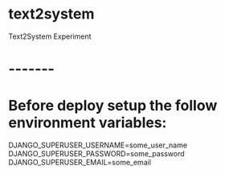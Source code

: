 # text2system
Text2System Experiment

# -------
# Before deploy setup the follow environment variables:
DJANGO_SUPERUSER_USERNAME=some_user_name<br/>
DJANGO_SUPERUSER_PASSWORD=some_password<br/>
DJANGO_SUPERUSER_EMAIL=some_email<br/>

